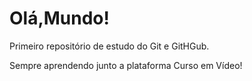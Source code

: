 # Olá,Mundo!
 Primeiro repositório de estudo do Git e GitHGub.

 Sempre aprendendo junto a plataforma Curso em Vídeo!
